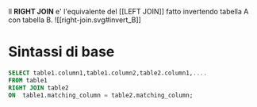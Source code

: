 Il **RIGHT JOIN** e' l'equivalente del [[LEFT JOIN]] fatto invertendo tabella A con tabella B.
![[right-join.svg#invert_B]]
# Sintassi di base
```sql
SELECT table1.column1,table1.column2,table2.column1,....  
FROM table1   
RIGHT JOIN table2  
ON  table1.matching_column = table2.matching_column;
```
